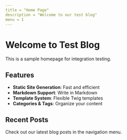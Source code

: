 ```yaml
---
title = "Home Page"
description = "Welcome to our test blog"
menu = 1
---
```


# Welcome to Test Blog

This is a sample homepage for integration testing.

## Features

- **Static Site Generation**: Fast and efficient
- **Markdown Support**: Write in Markdown
- **Template System**: Flexible Twig templates
- **Categories & Tags**: Organize your content

## Recent Posts

Check out our latest blog posts in the navigation menu.
